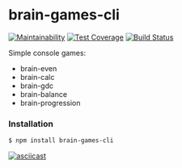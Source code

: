 # brain-games-cli

[![Maintainability](https://api.codeclimate.com/v1/badges/17d2abcc0b743065f27c/maintainability)](https://codeclimate.com/github/Elizarova/project-lvl1-s132/maintainability)
[![Test Coverage](https://api.codeclimate.com/v1/badges/17d2abcc0b743065f27c/test_coverage)](https://codeclimate.com/github/Elizarova/project-lvl1-s132/test_coverage)
[![Build Status](https://travis-ci.org/Elizarova/project-lvl1-s132.svg?branch=master)](https://travis-ci.org/Elizarova/project-lvl1-s132)

Simple console games:
  - brain-even
  - brain-calc
  - brain-gdc
  - brain-balance
  - brain-progression

### Installation
```sh
$ npm install brain-games-cli
```
[![asciicast](https://asciinema.org/a/yiqG5n5rK02Lrcf2iVgEXhqnl.png)](https://asciinema.org/a/yiqG5n5rK02Lrcf2iVgEXhqnl?t=3&speed=2)
